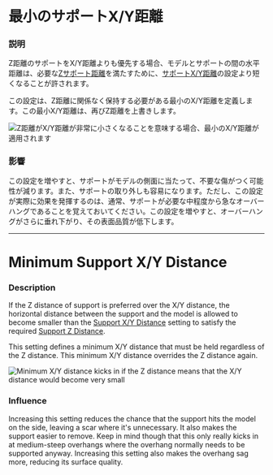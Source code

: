 最小のサポートX/Y距離
====
### **説明**
Z距離のサポートをX/Y距離よりも優先する場合、モデルとサポートの間の水平距離は、必要な[Zサポート距離](support_z_distance.md)を満たすために、[サポートX/Y距離](support_xy_distance.md)の設定より短くなることが許されます。

この設定は、Z距離に関係なく保持する必要がある最小のX/Y距離を定義します。この最小X/Y距離は、再びZ距離を上書きします。

![Z距離がX/Y距離が非常に小さくなることを意味する場合、最小のX/Y距離が適用されます](../images/support_z_overrides_xy.svg)

### **影響**
この設定を増やすと、サポートがモデルの側面に当たって、不要な傷がつく可能性が減ります。また、サポートの取り外しも容易になります。ただし、この設定が実際に効果を発揮するのは、通常、サポートが必要な中程度から急なオーバーハングであることを覚えておいてください。この設定を増やすと、オーバーハングがさらに垂れ下がり、その表面品質が低下します。

---

Minimum Support X/Y Distance
====
### **Description**
If the Z distance of support is preferred over the X/Y distance, the horizontal distance between the support and the model is allowed to become smaller than the [Support X/Y Distance](support_xy_distance.md) setting to satisfy the required [Support Z Distance](support_z_distance.md).

This setting defines a minimum X/Y distance that must be held regardless of the Z distance. This minimum X/Y distance overrides the Z distance again.

![Minimum X/Y distance kicks in if the Z distance means that the X/Y distance would become very small](../images/support_z_overrides_xy.svg)

### **Influence**
Increasing this setting reduces the chance that the support hits the model on the side, leaving a scar where it's unnecessary. It also makes the support easier to remove. Keep in mind though that this only really kicks in at medium-steep overhangs where the overhang normally needs to be supported anyway. Increasing this setting also makes the overhang sag more, reducing its surface quality.